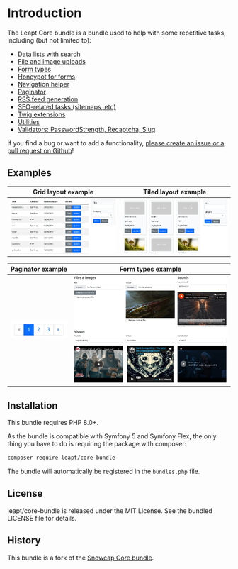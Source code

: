 # Introduction

The Leapt Core bundle is a bundle used to help with some repetitive tasks, including (but not limited to):

- [Data lists with search](data_lists.md)
- [File and image uploads](file_uploads.md)
- [Form types](form_types.md)
- [Honeypot for forms](honeypot.md)
- [Navigation helper](navigation_helper.md)
- [Paginator](paginator.md)
- [RSS feed generation](rss_feeds.md)
- [SEO-related tasks (sitemaps, etc)](sitemaps.md)
- [Twig extensions](twig_extensions.md)
- [Utilities](utilities.md)
- [Validators: PasswordStrength, Recaptcha, Slug](validators.md)

If you find a bug or want to add a functionality,
[please create an issue or a pull request on Github](https://github.com/leapt/core-bundle)!

## Examples

| Grid layout example | Tiled layout example |
| --- | --- |
| ![Example of grid datalist layout](images/datalist-grid-demo.webp "Example of grid datalist layout") | ![Example of tiled datalist layout](images/datalist-tiled-demo.webp "Example of tiled datalist layout") |

| Paginator example | Form types example |
| --- | --- |
| ![Example of paginator](images/paginator-demo.webp "Example of paginator") | ![Example of form types](images/form-types-demo.webp "Example of form types") |

## Installation

This bundle requires PHP 8.0+.

As the bundle is compatible with Symfony 5 and Symfony Flex, the only thing you have to do
is requiring the package with composer:

```bash
composer require leapt/core-bundle
```

The bundle will automatically be registered in the `bundles.php` file.

## License

leapt/core-bundle is released under the MIT License. See the bundled LICENSE file for details.

## History

This bundle is a fork of the [Snowcap Core bundle](https://github.com/snowcap/SnowcapCoreBundle).
